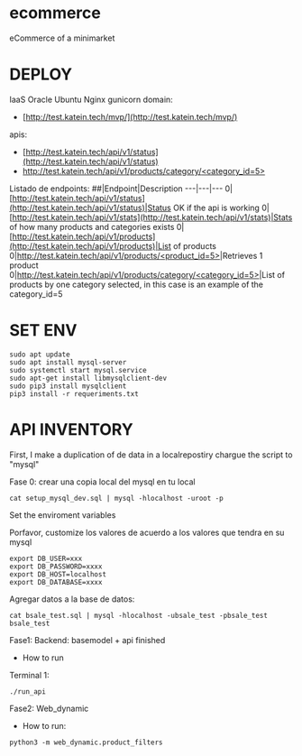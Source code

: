 # ecommerce
eCommerce of a minimarket

# DEPLOY
IaaS Oracle
Ubuntu Nginx gunicorn
domain:
* [http://test.katein.tech/mvp/](http://test.katein.tech/mvp/)

apis:
* [http://test.katein.tech/api/v1/status](http://test.katein.tech/api/v1/status)
* [http://test.katein.tech/api/v1/products/category/<category_id=5>](http://test.katein.tech/api/v1/5)

Listado de endpoints:
##|Endpoint|Description
---|---|---
0|[http://test.katein.tech/api/v1/status](http://test.katein.tech/api/v1/status)|Status OK if the api is working
0|[http://test.katein.tech/api/v1/stats](http://test.katein.tech/api/v1/stats)|Stats of how many products and categories exists
0|[http://test.katein.tech/api/v1/products](http://test.katein.tech/api/v1/products)|List of products
0|[http://test.katein.tech/api/v1/products/<product_id=5>](http://test.katein.tech/api/v1/products/5)|Retrieves 1 product
0|[http://test.katein.tech/api/v1/products/category/<category_id=5>](http://test.katein.tech/api/v1/products/category/5)|List of products by one category selected, in this case is an example of the category_id=5

# SET ENV

```
sudo apt update
sudo apt install mysql-server
sudo systemctl start mysql.service
sudo apt-get install libmysqlclient-dev
sudo pip3 install mysqlclient
pip3 install -r requeriments.txt
```

# API INVENTORY

First, I make a duplication of de data in a localrepostiry
chargue the script to "mysql"

Fase 0: crear una copia local del mysql en tu local

```
cat setup_mysql_dev.sql | mysql -hlocalhost -uroot -p
```
Set the enviroment variables

Porfavor, customize los valores de acuerdo a los valores que tendra en su mysql
```
export DB_USER=xxx
export DB_PASSWORD=xxxx
export DB_HOST=localhost
export DB_DATABASE=xxxx
```
Agregar datos a la base de datos:
```
cat bsale_test.sql | mysql -hlocalhost -ubsale_test -pbsale_test bsale_test
```

Fase1: Backend: basemodel + api finished
* How to run

Terminal 1:
```
./run_api
```

Fase2: Web_dynamic
* How to run:
```
python3 -m web_dynamic.product_filters
```
